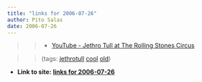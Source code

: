 ```yaml
---
title: "links for 2006-07-26"
author: Pito Salas
date: 2006-07-26
---
```



>>

>>   * [YouTube - Jethro Tull at The Rolling Stones
Circus](<http://www.youtube.com/watch?v=F6MsNjhNqDg&search=jethro%20tull%20circus>)

>>

>> (tags: [jethrotull](<http://del.icio.us/pitosalas/jethrotull>)
[cool](<http://del.icio.us/pitosalas/cool>)
[old](<http://del.icio.us/pitosalas/old>))

>>

>>


* **Link to site:** **[links for 2006-07-26](None)**
